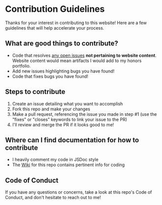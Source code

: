 # Contribution Guidelines

Thanks for your interest in contributing to this website! Here are a few guidelines that will help accelerate your process.

## What are good things to contribute?

- Code that resolves [any open issues](https://github.com/kjy5/honors-portfolio/issues) **not pertaining to website content**. Website content would mean artifacts I would add to my honors portfolio.
- Add new issues highlighting bugs you have found!
- Code that fixes bugs you have found!

## Steps to contribute

1. Create an issue detailing what you want to accomplish
2. Fork this repo and make your changes
3. Make a pull request, referencing the issue you made in step #1 (use the "fixes" or "closes" keywords to link your issue to the PR)
4. I'll review and merge the PR if it looks good to me!

## Where can I find documentation for how to contribute

- I heavily comment my code in JSDoc style
- The [Wiki](https://github.com/kjy5/honors-portfolio/wiki) for this repo contains pertinent info for coding

## Code of Conduct

If you have any questions or concerns, take a look at this repo's Code of Conduct, and don't hesitate to reach out to me!

